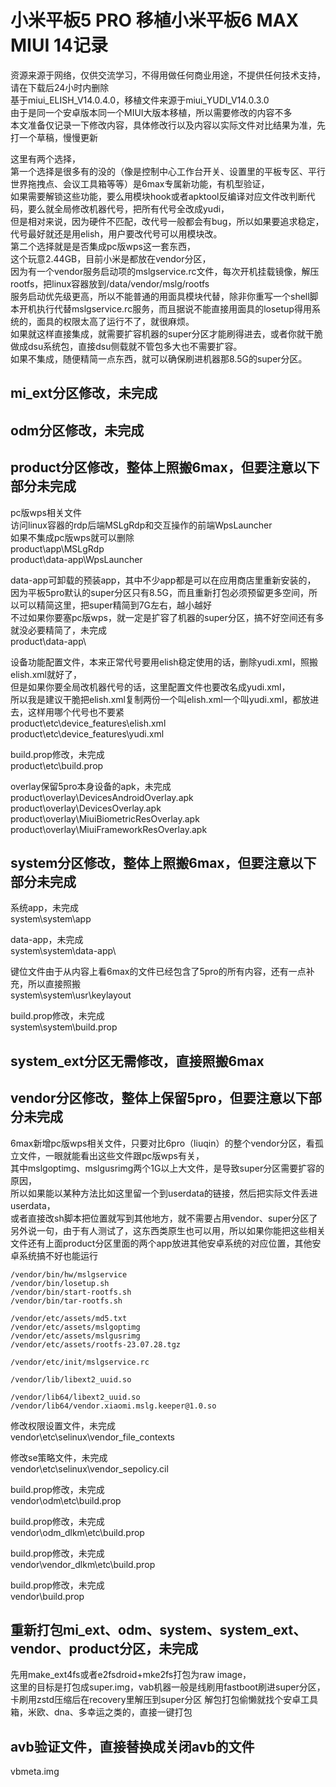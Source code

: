 # 小米平板5 PRO 移植小米平板6 MAX MIUI 14记录
资源来源于网络，仅供交流学习，不得用做任何商业用途，不提供任何技术支持，请在下载后24小时内删除  
基于miui_ELISH_V14.0.4.0，移植文件来源于miui_YUDI_V14.0.3.0  
由于是同一个安卓版本同一个MIUI大版本移植，所以需要修改的内容不多  
本文准备仅记录一下修改内容，具体修改行以及内容以实际文件对比结果为准，先打一个草稿，慢慢更新  

这里有两个选择，  
第一个选择是很多有的没的（像是控制中心工作台开关、设置里的平板专区、平行世界拖拽点、会议工具箱等等）是6max专属新功能，有机型验证，  
如果需要解锁这些功能，要么用模块hook或者apktool反编译对应文件改判断代码，要么就全局修改机器代号，把所有代号全改成yudi，  
但是相对来说，因为硬件不匹配，改代号一般都会有bug，所以如果要追求稳定，代号最好就还是用elish，用户要改代号可以用模块改。  
第二个选择就是是否集成pc版wps这一套东西，  
这个玩意2.44GB，目前小米是都放在vendor分区，  
因为有一个vendor服务启动项的mslgservice.rc文件，每次开机挂载镜像，解压rootfs，把linux容器放到/data/vendor/mslg/rootfs  
服务启动优先级更高，所以不能普通的用面具模块代替，除非你重写一个shell脚本开机执行代替mslgservice.rc服务，而且据说不能直接用面具的losetup得用系统的，面具的权限太高了运行不了，就很麻烦。  
如果就这样直接集成，就需要扩容机器的super分区才能刷得进去，或者你就干脆做成dsu系统包，直接dsu侧载就不管包多大也不需要扩容。  
如果不集成，随便精简一点东西，就可以确保刷进机器那8.5G的super分区。  

## mi_ext分区修改，未完成

## odm分区修改，未完成

## product分区修改，整体上照搬6max，但要注意以下部分未完成

pc版wps相关文件  
访问linux容器的rdp后端MSLgRdp和交互操作的前端WpsLauncher  
如果不集成pc版wps就可以删除  
product\app\MSLgRdp   
product\data-app\WpsLauncher  

data-app可卸载的预装app，其中不少app都是可以在应用商店里重新安装的，  
因为平板5pro默认的super分区只有8.5G，而且重新打包必须预留更多空间，所以可以精简这里，把super精简到7G左右，越小越好  
不过如果你要塞pc版wps，就一定是扩容了机器的super分区，搞不好空间还有多就没必要精简了，未完成  
product\data-app\

设备功能配置文件，本来正常代号要用elish稳定使用的话，删除yudi.xml，照搬elish.xml就好了，  
但是如果你要全局改机器代号的话，这里配置文件也要改名成yudi.xml，  
所以我是建议干脆把elish.xml复制两份一个叫elish.xml一个叫yudi.xml，都放进去，这样用哪个代号也不要紧  
product\etc\device_features\elish.xml  
product\etc\device_features\yudi.xml  

build.prop修改，未完成  
product\etc\build.prop

overlay保留5pro本身设备的apk，未完成  
product\overlay\DevicesAndroidOverlay.apk  
product\overlay\DevicesOverlay.apk  
product\overlay\MiuiBiometricResOverlay.apk  
product\overlay\MiuiFrameworkResOverlay.apk  

## system分区修改，整体上照搬6max，但要注意以下部分未完成

系统app，未完成  
system\system\app  

data-app，未完成  
system\system\data-app\  

键位文件由于从内容上看6max的文件已经包含了5pro的所有内容，还有一点补充，所以直接照搬  
system\system\usr\keylayout  

build.prop修改，未完成  
system\system\build.prop  

## system_ext分区无需修改，直接照搬6max

## vendor分区修改，整体上保留5pro，但要注意以下部分未完成

6max新增pc版wps相关文件，只要对比6pro（liuqin）的整个vendor分区，看孤立文件，一眼就能看出这些文件跟pc版wps有关，  
其中mslgoptimg、mslgusrimg两个1G以上大文件，是导致super分区需要扩容的原因，  
所以如果能以某种方法比如这里留一个到userdata的链接，然后把实际文件丢进userdata，  
或者直接改sh脚本把位置就写到其他地方，就不需要占用vendor、super分区了  
另外说一句，由于有人测试了，这东西类原生也可以用，所以如果你能把这些相关文件还有上面product分区里面的两个app放进其他安卓系统的对应位置，其他安卓系统搞不好也能运行  
```
/vendor/bin/hw/mslgservice
/vendor/bin/losetup.sh
/vendor/bin/start-rootfs.sh
/vendor/bin/tar-rootfs.sh

/vendor/etc/assets/md5.txt
/vendor/etc/assets/mslgoptimg
/vendor/etc/assets/mslgusrimg
/vendor/etc/assets/rootfs-23.07.28.tgz

/vendor/etc/init/mslgservice.rc

/vendor/lib/libext2_uuid.so

/vendor/lib64/libext2_uuid.so
/vendor/lib64/vendor.xiaomi.mslg.keeper@1.0.so
```
修改权限设置文件，未完成  
vendor\etc\selinux\vendor_file_contexts  

修改se策略文件，未完成  
vendor\etc\selinux\vendor_sepolicy.cil  

build.prop修改，未完成  
vendor\odm\etc\build.prop

build.prop修改，未完成  
vendor\odm_dlkm\etc\build.prop

build.prop修改，未完成  
vendor\vendor_dlkm\etc\build.prop

build.prop修改，未完成  
vendor\build.prop

## 重新打包mi_ext、odm、system、system_ext、vendor、product分区，未完成
先用make_ext4fs或者e2fsdroid+mke2fs打包为raw image，  
这里的目标是打包成super.img，vab机器一般是线刷用fastboot刷进super分区，卡刷用zstd压缩后在recovery里解压到super分区
解包打包偷懒就找个安卓工具箱，米欧、dna、多幸运之类的，直接一键打包

## avb验证文件，直接替换成关闭avb的文件  
vbmeta.img
